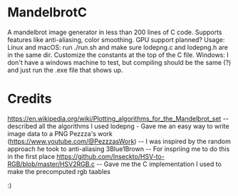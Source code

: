 # MandelbrotC
A mandelbrot image generator in less than 200 lines of C code. Supports features like anti-aliasing, color smoothing. GPU support planned?
Usage:
Linux and macOS: run ./run.sh and make sure lodepng.c and lodepng.h are in the same dir. Customize the constants at the top of the C file.
Windows: I don't have a windows machine to test, but compiling should be the same (?) and just run the .exe file that shows up.

# Credits
https://en.wikipedia.org/wiki/Plotting_algorithms_for_the_Mandelbrot_set -- described all the algorithms I used
lodepng - Gave me an easy way to write image data to a PNG
Pezzza's work (https://www.youtube.com/@PezzzasWork) -- I was inspired by the random approach he took to anti-aliasing
3Blue1Brown -- For inspriing me to do this in the first place
https://github.com/Inseckto/HSV-to-RGB/blob/master/HSV2RGB.c -- Gave me the C implementation I used to make the precomputed rgb taables

:)

